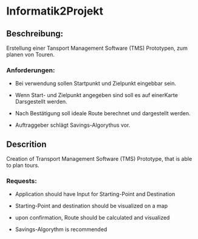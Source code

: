 # Informatik2Projekt
## Beschreibung:

Erstellung einer Tansport Management Software (TMS) Prototypen, zum planen von Touren.

### Anforderungen:

- Bei verwendung sollen Startpunkt und Zielpunkt eingebbar sein.

- Wenn Start- und Zielpunkt angegeben sind soll es auf einerKarte Darsgestellt werden.

- Nach Bestätigung soll ideale Route berechnet und dargestellt werden.

- Auftraggeber schlägt Savings-Algorythus vor.


## Descrition

Creation of Transport Management Software (TMS) Prototype, that is able to plan tours.

### Requests:

- Application should have Input for Starting-Point and Destination

- Starting-Point and destination should be visualized on a map

- upon confirmation, Route should be calculated and visualized

- Savings-Algorythm is recommended
